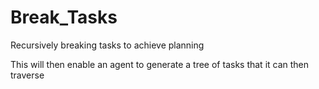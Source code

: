 # Break_Tasks

Recursively breaking tasks to achieve planning

This will then enable an agent to generate a tree of tasks that it can then traverse
